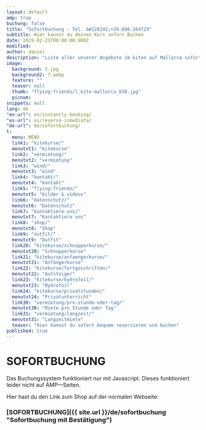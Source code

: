 ```yaml
---
layout: default
amp: true
buchung: false
title: "Sofortbuchung - Tel. &#128242;+34-696-264729"
subtitle: Hier kannst du deinen Kurs sofort Buchen
date: 2019-02-21T00:00:00.000Z
modified: 
author: daniel
description: "Liste aller unserer Angebote im kiten auf Mallorca sofort buchbar: Kurse Anfänger und Fortgeschritten, Foilen, Materialmiete, Gutscheine"
image: 
  background: 1.jpg
  background2: 7.webp
  feature: ""
  teaser: null
  thumb: "flying-friends/l_kite-mallorca_038.jpg"
  picnum: 
snippets: null
lang: de
"en-url": en/instantly-booking/
"es-url": es/reserva-inmediata/
"de-url": de/sofortbuchung/
t: 
  menu: MENÜ
  link1: "kitekurse/"
  menutxt1: "kitekurse"
  link2: "vermietung/"
  menutxt2: "vermietung"
  link3: "wind/"
  menutxt3: "wind"
  link4: "kontakt/"
  menutxt4: "kontakt"
  link5: "flying-friends/"
  menutxt5: "bilder & videos"
  link6: "datenschutz/"
  menutxt6: "Datenschutz"
  link7: "kontaktiere-uns/"
  menutxt7: "Kontaktiere uns"
  link8: "shop/"
  menutxt8: "Shop"
  link9: "outfit/"
  menutxt9: "Outfit"
  link20: "kitekurse/schnupperkurse/"
  menutxt20: "Schnupperkurse"
  link21: "kitekurse/anfaengerkurse/"
  menutxt21: "Anfängerkurse"
  link22: "kitekurse/fortgeschritten/"
  menutxt22: "Aufsteiger"
  link23: "kitekurse/hydrofoil/"
  menutxt23: "Hydrofoil"
  link24: "kitekurse/privatstunden/"
  menutxt24: "Privatunterricht"
  link30: "vermietung/pro-stunde-oder-tag/"
  menutxt30: "Miete pro Stunde oder Tag"
  link31: "vermietung/langzeit/"
  menutxt31: "Langzeitmiete"
  teaser: "Hier kannst du sofort bequem reservieren und buchen"
published: true
---
```


# SOFORTBUCHUNG
Das Buchungssystem funktioniert nur mit Javascript. Dieses funktioniert leider nicht auf AMP—Seiten.

Hier hast du den Link zum Shop auf der normalen Webseite:

### [**SOFORTBUCHUNG**]({{ site.url }}/de/sofortbuchung "Sofortbuchung mit Bestätigung")
